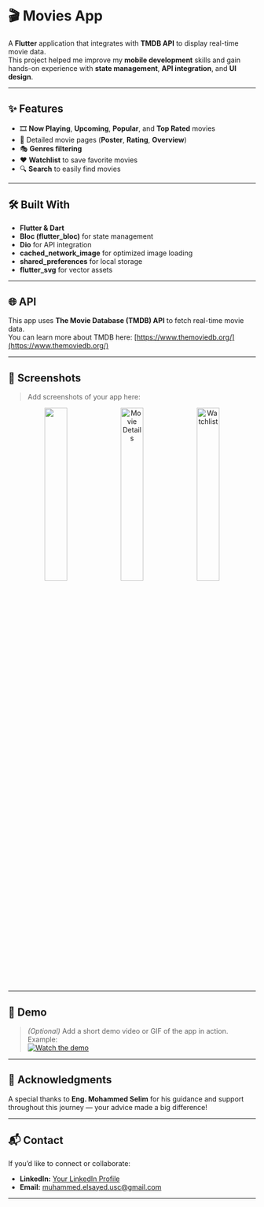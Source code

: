 # 🎬 Movies App  

A **Flutter** application that integrates with **TMDB API** to display real-time movie data.  
This project helped me improve my **mobile development** skills and gain hands-on experience with **state management**, **API integration**, and **UI design**.  

---

## ✨ Features  
- 🎞️ **Now Playing**, **Upcoming**, **Popular**, and **Top Rated** movies  
- 📄 Detailed movie pages (**Poster**, **Rating**, **Overview**)  
- 🎭 **Genres filtering**  
- ❤️ **Watchlist** to save favorite movies  
- 🔍 **Search** to easily find movies  

---

## 🛠️ Built With  
- **Flutter & Dart**  
- **Bloc (flutter_bloc)** for state management  
- **Dio** for API integration  
- **cached_network_image** for optimized image loading  
- **shared_preferences** for local storage  
- **flutter_svg** for vector assets  

---

## 🌐 API  
This app uses **The Movie Database (TMDB) API** to fetch real-time movie data.  
You can learn more about TMDB here: [https://www.themoviedb.org/](https://www.themoviedb.org/)  

---

## 📸 Screenshots  

> Add screenshots of your app here:  

<p align="center">
  <img src="![WhatsApp Image 2025-07-26 at 11 57 09 PM](https://github.com/user-attachments/assets/78df9b72-6c44-4eac-864f-94f8aae83144)"  width="30%" />
  <img src="![WhatsApp Image 2025-07-26 at 11 57 08 PM(1)](https://github.com/user-attachments/assets/2d7f7257-0fa9-4d8a-8bc4-498ea610fbf6)" alt="Movie Details" width="30%" />
  <img src="![WhatsApp Image 2025-07-26 at 11 57 08 PM](https://github.com/user-attachments/assets/344393af-8eb4-4eee-8145-d35bd1e2560c)" alt="Watchlist" width="30%" />
</p>


---

## 🎥 Demo  
> *(Optional)* Add a short demo video or GIF of the app in action.  
Example:  
[![Watch the demo](https://img.youtube.com/vi/YOUR_VIDEO_ID/0.jpg)](https://www.youtube.com/watch?v=YOUR_VIDEO_ID)

---

## 🙏 Acknowledgments  
A special thanks to **Eng. Mohammed Selim** for his guidance and support throughout this journey — your advice made a big difference!  

---

## 📬 Contact  
If you’d like to connect or collaborate:  
- **LinkedIn:** [Your LinkedIn Profile](https://www.linkedin.com/in/mohamed-elsayed-135a17277/)  
- **Email:** muhammed.elsayed.usc@gmail.com 

---

